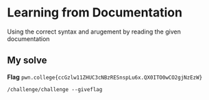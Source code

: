 # Learning from Documentation

Using the correct syntax and arugement by reading the given documentation

## My solve
**Flag** `pwn.college{ccGzlw11ZHUC3cNBzRESnspLu6x.QX0ITO0wCO2gjNzEzW}`

```
/challenge/challenge --giveflag
```
